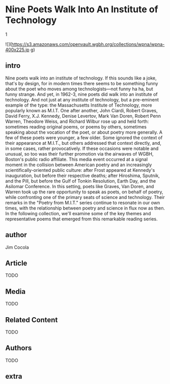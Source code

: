 # Nine Poets Walk Into An Institute of Technology

1

![](https://s3.amazonaws.com/openvault.wgbh.org/collections/wpna/wpna-400x225.jp
g)

## intro

Nine poets walk into an institute of technology. If this sounds like a joke, 
that's by design, for in modern times there seems to be something funny about 
the poet who moves among technologists—not funny ha ha, but funny strange. And 
yet, in 1962-3, nine poets did walk into an institute of technology. And not 
just at any institute of technology, but a pre-eminent example of the type: the 
Massachusetts Institute of Technology, more popularly known as M.I.T. One after 
another, John Ciardi, Robert Graves, David Ferry, X.J. Kennedy, Denise 
Levertov, Mark Van Doren, Robert Penn Warren, Theodore Weiss, and Richard 
Wilbur rose up and held forth: sometimes reading original poems, or poems by 
others, sometimes speaking about the vocation of the poet, or about poetry more 
generally. A few of these poets were younger, a few older. Some ignored the 
context of their appearance at M.I.T., but others addressed that context 
directly, and, in some cases, rather provocatively. If these occasions were 
notable and unusual, so too was their further promotion via the airwaves of 
WGBH, Boston's public radio affiliate. This media event occurred at a signal 
moment in the collision between American poetry and an increasingly 
scientifically-oriented public culture: after Frost appeared at Kennedy's 
inauguration, but before their respective deaths; after Hiroshima, Sputnik, and 
the Pill, but before the Gulf of Tonkin Resolution, Earth Day, and the Asilomar 
Conference. In this setting, poets like Graves, Van Doren, and Warren took up 
the rare opportunity to speak as poets, on behalf of poetry, while confronting 
one of the primary seats of science and technology. Their remarks in the 
"Poetry from M.I.T." series continue to resonate in our own times, with the 
relationship between poetry and science in flux now as then. In the following 
collection, we'll examine some of the key themes and representative poems that 
emerged from this remarkable reading series. 

## author

Jim Cocola

## Article

TODO

## Media

TODO

## Related Content

TODO

## Authors

TODO

## extra